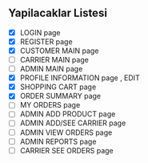 ## Yapilacaklar Listesi
- [x] LOGIN page
- [x] REGISTER page
- [x] CUSTOMER MAIN page
- [ ] CARRIER MAIN page
- [ ] ADMIN MAIN page
- [x] PROFILE INFORMATION page , EDIT
- [x] SHOPPING CART page
- [x] ORDER SUMMARY page
- [ ] MY ORDERS page
- [ ] ADMIN ADD PRODUCT page
- [ ] ADMIN ADD/SEE CARRIER page
- [ ] ADMIN VIEW ORDERS page
- [ ] ADMIN REPORTS page
- [ ] CARRIER SEE ORDERS page